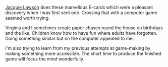 [Jacquie Lawson](https://www.jacquielawson.com) does these marvellous
E-cards which were a pleasant discovery when I was first sent one.
Crossing that with a computer game seemed worth trying.

Virginia and I sometimes create paper chases round the house on
birthdays and the like.  Children know how to have fun where adults
have forgotten.  Doing something similar but on the computer
appealed to me.

I'm also trying to learn from my previous attempts at game-making
by making something more accessible.  The short time to produce
the finished game will focus the mind wonderfully.
